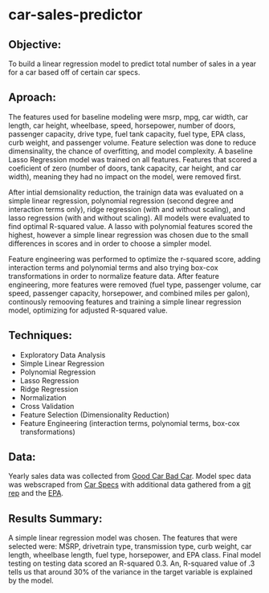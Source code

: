 # car-sales-predictor

## Objective:

To build a linear regression model to predict total number of sales in a year for a car based off of certain car specs.

## Aproach:

The features used for baseline modeling were msrp, mpg, car width, car length, car height, wheelbase, speed, horsepower, number of doors, passenger capacity, drive type, fuel tank capacity, fuel type, EPA class, curb weight, and passenger volume. Feature selection was done to reduce dimensinality, the chance of overfitting, and model complexity. A baseline Lasso Regression model was trained on all features. Features that scored a coeficient of zero (number of doors, tank capacity, car height, and car width), meaning they had no impact on the model, were removed first. 

After intial demsionality reduction, the trainign data was evaluated on a simple linear regression, polynomial regression (second degree and interaction terms only), ridge regression (with and without scaling), and lasso regression (with and without scaling). All models were evaluated to find optimal R-squared value. A lasso with polynomial features scored the highest, however a simple linear regression was chosen due to the small differences in scores and in order to choose a simpler model.

Feature engineering was performed to optimize the r-squared score, adding interaction terms and polynomial terms and also trying box-cox transformations in order to normalize feature data. After feature engineering, more features were removed (fuel type, passenger volume, car speed, passenger capacity, horsepower, and combined miles per galon), continously remooving features and training a simple linear regression model, optimizing for adjusted R-squared value.

## Techniques:

- Exploratory Data Analysis
- Simple Linear Regression
- Polynomial Regression
- Lasso Regression
- Ridge Regression
- Normalization
- Cross Validation
- Feature Selection (Dimensionality Reduction)
- Feature Engineering (interaction terms, polynomial terms, box-cox transformations)

## Data:

Yearly sales data was collected from [Good Car Bad Car](https://www.goodcarbadcar.net/). Model spec data was webscraped from [Car Specs](https://www.carspecs.us/) with additional data gathered from a [git rep](https://www.reddit.com/r/datasets/comments/b6rcwv/i_scraped_32000_cars_including_the_price_and_115/) and the [EPA](vehq.com).

## Results Summary:

A simple linear regression model was chosen. The features that were selected were: MSRP, drivetrain type, transmission type, curb weight, car length, wheelbase length, fuel type, horsepower, and EPA class. Final model testing on testing data scored an R-squared 0.3. An, R-squared value of .3 tells us that around 30% of the variance in the target variable is explained by the model.
